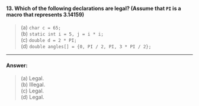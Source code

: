 #### 13. Which of the following declarations are legal? (Assume that `PI` is a macro that represents 3.14159)

> (a) `char c = 65;`  
> (b) `static int i = 5, j = i * i;`  
> (c) `double d = 2 * PI;`  
> (d) `double angles[] = {0, PI / 2, PI, 3 * PI / 2};`  

---

#### Answer:

> (a) Legal.  
> (b) Illegal.  
> (c) Legal.  
> (d) Legal.  
